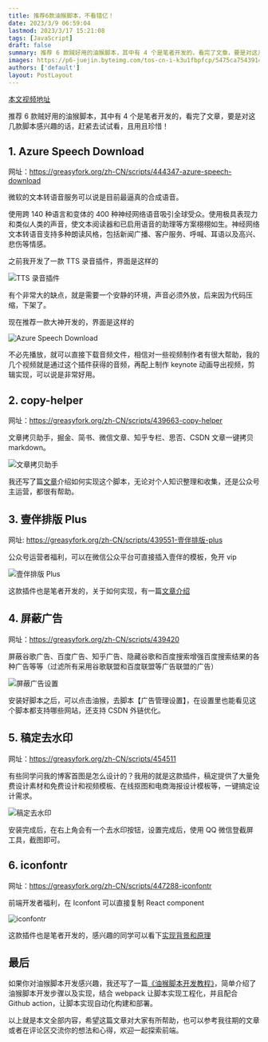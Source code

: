 ```yaml
---
title: 推荐6款油猴脚本，不看错亿！
date: 2023/3/9 06:59:04
lastmod: 2023/3/17 15:21:08
tags: [JavaScript]
draft: false
summary: 推荐 6 款贼好用的油猴脚本，其中有 4 个是笔者开发的，看完了文章，要是对这几款脚本感兴趣的话，赶紧去试试看，且用且珍惜！
images: https://p6-juejin.byteimg.com/tos-cn-i-k3u1fbpfcp/5475ca75439148eda3dac6e9d5ce9fc6~tplv-k3u1fbpfcp-watermark.image?
authors: ['default']
layout: PostLayout
---
```


[本文视频地址](https://www.bilibili.com/video/BV1b14y1M76x/)

推荐 6 款贼好用的油猴脚本，其中有 4 个是笔者开发的，看完了文章，要是对这几款脚本感兴趣的话，赶紧去试试看，且用且珍惜！

## 1. Azure Speech Download

网址：https://greasyfork.org/zh-CN/scripts/444347-azure-speech-download

微软的文本转语音服务可以说是目前最逼真的合成语音。

使用跨 140 种语言和变体的 400 种神经网络语音吸引全球受众。使用极具表现力和类似人类的声音，使文本阅读器和已启用语音的助理等方案栩栩如生。神经网络文本转语音支持多种朗读风格，包括新闻广播、客户服务、呼喊、耳语以及高兴、悲伤等情感。

之前我开发了一款 TTS 录音插件，界面是这样的

![TTS 录音插件](https://p3-juejin.byteimg.com/tos-cn-i-k3u1fbpfcp/a38a1a30b6e34f50bfba106f51f431c4~tplv-k3u1fbpfcp-zoom-1.image)

有个非常大的缺点，就是需要一个安静的环境，声音必须外放，后来因为代码压缩，下架了。

现在推荐一款大神开发的，界面是这样的

![Azure Speech Download](https://p3-juejin.byteimg.com/tos-cn-i-k3u1fbpfcp/572d378f459747229252ef9dd017c299~tplv-k3u1fbpfcp-zoom-1.image)

不必先播放，就可以直接下载音频文件，相信对一些视频制作者有很大帮助，我的几个视频就是通过这个插件获得的音频，再配上制作 keynote 动画导出视频，剪辑实现，可以说是非常好用。

## 2. copy-helper

网址：https://greasyfork.org/zh-CN/scripts/439663-copy-helper

文章拷贝助手，掘金、简书、微信文章、知乎专栏、思否、CSDN 文章一键拷贝 markdown。

![文章拷贝助手](https://p3-juejin.byteimg.com/tos-cn-i-k3u1fbpfcp/62c87299cdb744878c3b5f907a451105~tplv-k3u1fbpfcp-zoom-1.image)

我还写了篇[文章](https://juejin.cn/post/7062534464483622948 '[油猴脚本]文章拷贝助手，文章一键拷贝到微信公众平台')介绍如何实现这个脚本，无论对个人知识整理和收集，还是公众号主运营，都很有帮助。

## 3. 壹伴排版 Plus

网址: https://greasyfork.org/zh-CN/scripts/439551-壹伴排版-plus

公众号运营者福利，可以在微信公众平台可直接插入壹伴的模板，免开 vip

![壹伴排版 Plus](https://p3-juejin.byteimg.com/tos-cn-i-k3u1fbpfcp/798933d76718482097b03968bb28d2ba~tplv-k3u1fbpfcp-zoom-1.image)

这款插件也是笔者开发的，关于如何实现，有一篇[文章介绍](https://juejin.cn/post/7060885002443030558 '这个油猴脚本也许对你微信排版有帮助')

## 4. 屏蔽广告

网址：https://greasyfork.org/zh-CN/scripts/439420

屏蔽谷歌广告、百度广告、知乎广告、隐藏谷歌和百度搜索增强百度搜索结果的各种广告等等（过滤所有采用谷歌联盟和百度联盟等广告联盟的广告）

![屏蔽广告设置](https://p3-juejin.byteimg.com/tos-cn-i-k3u1fbpfcp/8052734fd4394dfa83cb5bd9c09f3476~tplv-k3u1fbpfcp-zoom-1.image)

安装好脚本之后，可以点击油猴，去脚本【广告管理设置】，在设置里也能看见这个脚本都支持哪些网站，还支持 CSDN 外链优化。

## 5. 稿定去水印

网址：https://greasyfork.org/zh-CN/scripts/454511

有些同学问我的博客首图是怎么设计的？我用的就是这款插件，稿定提供了大量免费设计素材和免费设计和视频模板、在线抠图和电商海报设计模板等，一键搞定设计需求。

![稿定去水印](https://p3-juejin.byteimg.com/tos-cn-i-k3u1fbpfcp/7a66d904bf564c8fb34d93932130e917~tplv-k3u1fbpfcp-zoom-1.image)

安装完成后，在右上角会有一个去水印按钮，设置完成后，使用 QQ 微信登截屏工具，截图即可。

## 6. iconfontr

网址：https://greasyfork.org/zh-CN/scripts/447288-iconfontr

前端开发者福利，在 Iconfont 可以直接复制 React component

![iconfontr](https://greasyfork.org/rails/active_storage/blobs/redirect/eyJfcmFpbHMiOnsibWVzc2FnZSI6IkJBaHBBMTlHQVE9PSIsImV4cCI6bnVsbCwicHVyIjoiYmxvYl9pZCJ9fQ==--d95dba887e77ec54b2c1f34f365ff677acc26bc7/1656656502581.jpg?locale=zh-CN)

这款插件也是笔者开发的，感兴趣的同学可以看下[实现背景和原理](https://juejin.cn/post/7116055375371042830 '【油猴脚本】在 Iconfont 上直接复制 React component 代码')

## 最后

如果你对油猴脚本开发感兴趣，我还写了一篇[《油猴脚本开发教程》](https://juejin.cn/post/7138346293042085924 '油猴脚本开发教程')，简单介绍了油猴脚本开发步骤以及实现，结合 webpack 让脚本实现工程化，并且配合 Github action，让脚本实现自动化构建和部署。

以上就是本文全部内容，希望这篇文章对大家有所帮助，也可以参考我往期的文章或者在评论区交流你的想法和心得，欢迎一起探索前端。

